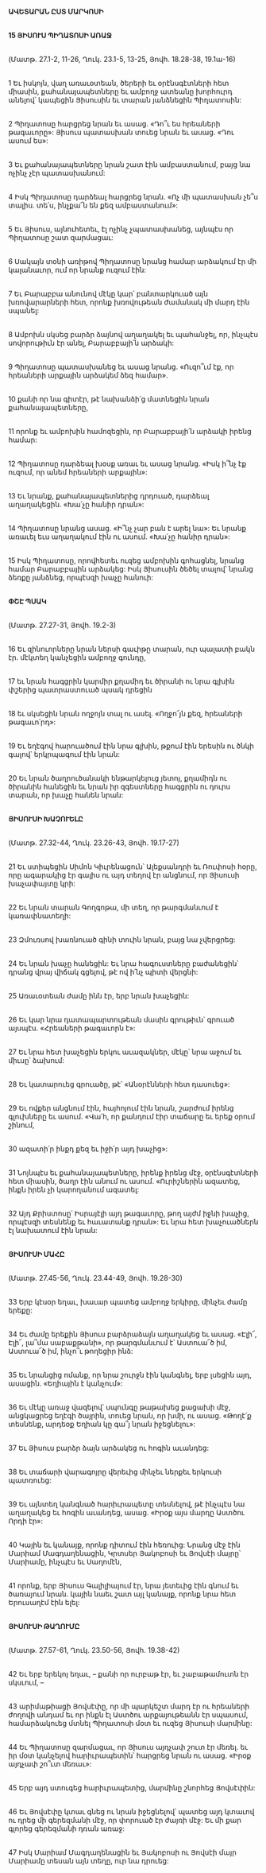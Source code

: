 **ԱՎԵՏԱՐԱՆ ԸՍՏ ՄԱՐԿՈՍԻ**

\
**15 ՅԻՍՈՒՍ ՊԻՂԱՏՈՍԻ ԱՌԱՋ**

\
(Մատթ. 27.1-2, 11-26, Ղուկ. 23.1-5, 13-25, Յովհ. 18.28-38, 19.1ա-16)

\
1 Եւ իսկոյն, վաղ առաւօտեան, ծերերի եւ օրէնսգէտների հետ միասին, քահանայապետները եւ ամբողջ ատեանը խորհուրդ անելով՝ կապեցին Յիսուսին եւ տարան յանձնեցին Պիղատոսին:

\
2 Պիղատոսը հարցրեց նրան եւ ասաց. «Դո՞ւ ես հրեաների թագաւորը»: Յիսուս պատասխան տուեց նրան եւ ասաց. «Դու ասում ես»:

\
3 Եւ քահանայապետները նրան շատ էին ամբաստանում, բայց նա ոչինչ չէր պատասխանում:

\
4 Իսկ Պիղատոսը դարձեալ հարցրեց նրան. «Ոչ մի պատասխան չե՞ս տալիս. տե՛ս, ինչքա՜ն են քեզ ամբաստանում»:

\
5 Եւ Յիսուս, այնուհետեւ, էլ ոչինչ չպատասխանեց, այնպէս որ Պիղատոսը շատ զարմացաւ:

\
6 Սակայն տօնի առիթով Պիղատոսը նրանց համար արձակում էր մի կալանաւոր, ում որ նրանք ուզում էին:

\
7 Եւ Բարաբբա անունով մէկը կար՝ բանտարկուած այն խռովարարների հետ, որոնք խռովութեան ժամանակ մի մարդ էին սպանել:

\
8 Ամբոխն սկսեց բարձր ձայնով աղաղակել եւ պահանջել, որ, ինչպէս սովորութիւն էր անել, Բարաբբայի՛ն արձակի:

\
9 Պիղատոսը պատասխանեց եւ ասաց նրանց. «Ուզո՞ւմ էք, որ հրեաների արքային արձակեմ ձեզ համար».

\
10 քանի որ նա գիտէր, թէ նախանձի՛ց մատնեցին նրան քահանայապետները,

\
11 որոնք եւ ամբոխին համոզեցին, որ Բարաբբայի՛ն արձակի իրենց համար:

\
12 Պիղատոսը դարձեալ խօսք առաւ եւ ասաց նրանց. «Իսկ ի՞նչ էք ուզում, որ անեմ հրեաների արքային»:

\
13 Եւ նրանք, քահանայապետներից դրդուած, դարձեալ աղաղակեցին. «Խա՛չը հանիր դրան»:

\
14 Պիղատոսը նրանց ասաց. «Ի՞նչ չար բան է արել նա»: Եւ նրանք առաւել եւս աղաղակում էին ու ասում. «Խա՛չը հանիր դրան»:

\
15 Իսկ Պիղատոսը, որովհետեւ ուզեց ամբոխին գոհացնել, նրանց համար Բարաբբային արձակեց: Իսկ Յիսուսին ծեծել տալով՝ նրանց ձեռքը յանձնեց, որպէսզի խաչը հանուի:

\
**ՓՇԷ ՊՍԱԿ**

\
(Մատթ. 27.27-31, Յովհ. 19.2-3)

\
16 Եւ զինուորները նրան ներսի գաւիթը տարան, ուր պալատի բակն էր. մէկտեղ կանչեցին ամբողջ գունդը,

\
17 եւ նրան հագցրին կարմիր քղամիդ եւ ծիրանի ու նրա գլխին փշերից պատրաստուած պսակ դրեցին

\
18 եւ սկսեցին նրան ողջոյն տալ ու ասել. «Ողջո՜յն քեզ, հրեաների թագաւո՛րդ»:

\
19 Եւ եղէգով հարուածում էին նրա գլխին, թքում էին երեսին ու ծնկի գալով՝ երկրպագում էին նրան:

\
20 Եւ նրան ծաղրուծանակի ենթարկելուց յետոյ, քղամիդն ու ծիրանին հանեցին եւ նրան իր զգեստները հագցրին ու դուրս տարան, որ խաչը հանեն նրան:

\
**ՅԻՍՈՒՍԻ ԽԱՉՈՒԵԼԸ**

\
(Մատթ. 27.32-44, Ղուկ. 23.26-43, Յովհ. 19.17-27)

\
21 Եւ ստիպեցին Սիմոն Կիւրենացուն՝ Ալեքսանդրի եւ Ռուփոսի հօրը, որը ագարակից էր գալիս ու այդ տեղով էր անցնում, որ Յիսուսի խաչափայտը կրի:

\
22 Եւ նրան տարան Գողգոթա, մի տեղ, որ թարգմանւում է կառափնատեղի:

\
23 Զմուռսով խառնուած գինի տուին նրան, բայց նա չվերցրեց:

\
24 Եւ նրան խաչը հանեցին: Եւ նրա հագուստները բաժանեցին՝ դրանց վրայ վիճակ գցելով, թէ ով ի՛նչ պիտի վերցնի:

\
25 Առաւօտեան ժամը ինն էր, երբ նրան խաչեցին:

\
26 Եւ կար նրա դատապարտութեան մասին գրութիւն՝ գրուած այսպէս. «Հրեաների թագաւորն է»:

\
27 Եւ նրա հետ խաչեցին երկու աւազակներ, մէկը՝ նրա աջում եւ միւսը՝ ձախում:

\
28 Եւ կատարուեց գրուածը, թէ՝ «Անօրէնների հետ դասուեց»:

\
29 Եւ ովքեր անցնում էին, հայհոյում էին նրան, շարժում իրենց գլուխները եւ ասում. «Վա՛հ, որ քանդում էիր տաճարը եւ երեք օրում շինում,

\
30 ազատի՛ր ինքդ քեզ եւ իջի՛ր այդ խաչից»:

\
31 Նոյնպէս եւ քահանայապետները, իրենք իրենց մէջ, օրէնսգէտների հետ միասին, ծաղր էին անում ու ասում. «Ուրիշներին ազատեց, ինքն իրեն չի կարողանում ազատել:

\
32 Այդ Քրիստոսը՝ Իսրայէլի այդ թագաւորը, թող այժմ իջնի խաչից, որպէսզի տեսնենք եւ հաւատանք դրան»: Եւ նրա հետ խաչուածներն էլ նախատում էին նրան:

\
**ՅԻՍՈՒՍԻ ՄԱՀԸ**

\
(Մատթ. 27.45-56, Ղուկ. 23.44-49, Յովհ. 19.28-30)

\
33 Երբ կէսօր եղաւ, խաւար պատեց ամբողջ երկիրը, մինչեւ ժամը երեքը:

\
34 Եւ ժամը երեքին Յիսուս բարձրաձայն աղաղակեց եւ ասաց. «Էլի՜, Էլի՜, լա՞մա սաբաքթանի», որ թարգմանւում է՝ Աստուա՜ծ իմ, Աստուա՜ծ իմ, ինչո՞ւ թողեցիր ինձ:

\
35 Եւ նրանցից ոմանք, որ նրա շուրջն էին կանգնել, երբ լսեցին այդ, ասացին. «Եղիային է կանչում»:

\
36 Եւ մէկը առաջ վազելով՝ սպունգը թաթախեց քացախի մէջ, անցկացրեց եղէգի ծայրին, տուեց նրան, որ խմի, ու ասաց. «Թողէ՛ք տեսնենք, արդեօք Եղիան կը գա՞յ նրան իջեցնելու»:

\
37 Եւ Յիսուս բարձր ձայն արձակեց ու հոգին աւանդեց:

\
38 Եւ տաճարի վարագոյրը վերեւից մինչեւ ներքեւ երկուսի պատռուեց:

\
39 Եւ այնտեղ կանգնած հարիւրապետը տեսնելով, թէ ինչպէս նա աղաղակեց եւ հոգին աւանդեց, ասաց. «Իրօք այս մարդը Աստծու Որդի էր»:

\
40 Կային եւ կանայք, որոնք դիտում էին հեռուից: Նրանց մէջ էին Մարիամ Մագդաղենացին, Կրտսեր Յակոբոսի եւ Յովսէի մայրը՝ Մարիամը, ինչպէս եւ Սաղոմէն,

\
41 որոնք, երբ Յիսուս Գալիլիայում էր, նրա յետեւից էին գնում եւ ծառայում նրան. կային նաեւ շատ այլ կանայք, որոնք նրա հետ Երուսաղէմ էին ելել:

\
**ՅԻՍՈՒՍԻ ԹԱՂՈՒՄԸ**

\
(Մատթ. 27.57-61, Ղուկ. 23.50-56, Յովհ. 19.38-42)

\
42 Եւ երբ երեկոյ եղաւ, – քանի որ ուրբաթ էր, եւ շաբաթամուտն էր սկսւում, –

\
43 արիմաթիացի Յովսէփը, որ մի պարկեշտ մարդ էր ու հրեաների ժողովի անդամ եւ որ ինքն էլ Աստծու արքայութեանն էր սպասում, համարձակուեց մտնել Պիղատոսի մօտ եւ ուզեց Յիսուսի մարմինը:

\
44 Եւ Պիղատոսը զարմացաւ, որ Յիսուս այդչափ շուտ էր մեռել. եւ իր մօտ կանչելով հարիւրապետին՝ հարցրեց նրան ու ասաց. «Իրօք այդչափ շո՞ւտ մեռաւ»:

\
45 Երբ այդ ստուգեց հարիւրապետից, մարմինը շնորհեց Յովսէփին:

\
46 Եւ Յովսէփը կտաւ գնեց ու նրան իջեցնելով՝ պատեց այդ կտաւով ու դրեց մի գերեզմանի մէջ, որ փորուած էր ժայռի մէջ: Եւ մի քար գլորեց գերեզմանի դռան առաջ:

\
47 Իսկ Մարիամ Մագդաղենացին եւ Յակոբոսի ու Յովսէի մայր Մարիամը տեսան այն տեղը, ուր նա դրուեց:
